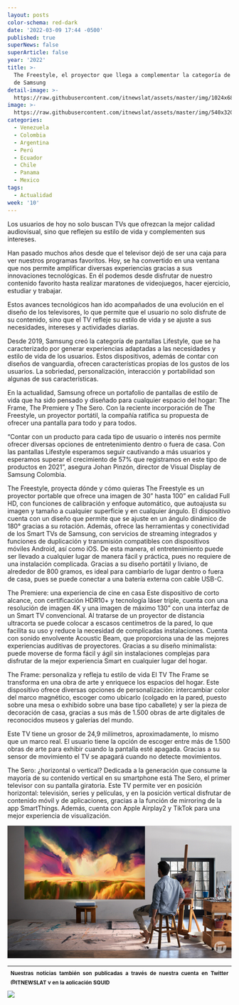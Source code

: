 ```yaml
---
layout: posts
color-schema: red-dark
date: '2022-03-09 17:44 -0500'
published: true
superNews: false
superArticle: false
year: '2022'
title: >-
  The Freestyle, el proyector que llega a complementar la categoría de pantallas
  de Samsung
detail-image: >-
  https://raw.githubusercontent.com/itnewslat/assets/master/img/1024x680/samsung-cuadro-g.jpg
image: >-
  https://raw.githubusercontent.com/itnewslat/assets/master/img/540x320/samsung-cuadro-p.jpg
categories:
  - Venezuela
  - Colombia
  - Argentina
  - Perú
  - Ecuador
  - Chile
  - Panama
  - Mexico
tags:
  - Actualidad
week: '10'
---
```

Los usuarios de hoy no solo buscan TVs que ofrezcan la mejor calidad audiovisual, sino que reflejen su estilo de vida y complementen sus intereses. 

Han pasado muchos años desde que el televisor dejó de ser una caja para ver nuestros programas favoritos. Hoy, se ha convertido en una ventana que nos permite amplificar diversas experiencias gracias a sus innovaciones tecnológicas. En él podemos desde disfrutar de nuestro contenido favorito hasta realizar maratones de videojuegos, hacer ejercicio, estudiar y trabajar.

Estos avances tecnológicos han ido acompañados de una evolución en el diseño de los televisores, lo que permite que el usuario no solo disfrute de su contenido, sino que el TV refleje su estilo de vida y se ajuste a sus necesidades, intereses y actividades diarias.

Desde 2019, Samsung creó la categoría de pantallas Lifestyle, que se ha caracterizado por generar experiencias adaptadas a las necesidades y estilo de vida de los usuarios. Estos dispositivos, además de contar con diseños de vanguardia, ofrecen características propias de los gustos de los usuarios. La sobriedad, personalización, interacción y portabilidad son algunas de sus características.

En la actualidad, Samsung ofrece un portafolio de pantallas de estilo de vida que ha sido pensado y diseñado para cualquier espacio del hogar: The Frame, The Premiere y The Sero. Con la reciente incorporación de The Freestyle, un proyector portátil, la compañía ratifica su propuesta de ofrecer una pantalla para todo y para todos.

“Contar con un producto para cada tipo de usuario o interés nos permite ofrecer diversas opciones de entretenimiento dentro o fuera de casa. Con las pantallas Lifestyle esperamos seguir cautivando a más usuarios y esperamos superar el crecimiento de 57% que registramos en este tipo de productos en 2021”, asegura Johan Pinzón, director de Visual Display de Samsung Colombia.


The Freestyle, proyecta dónde y cómo quieras
The Freestyle es un proyector portable que ofrece una imagen de 30” hasta 100” en calidad Full HD, con funciones de calibración y enfoque automático, que autoajusta su imagen y tamaño a cualquier superficie y en cualquier ángulo. El dispositivo cuenta con un diseño que permite que se ajuste en un ángulo dinámico de 180° gracias a su rotación. Además, ofrece las herramientas y conectividad de los Smart TVs de Samsung, con servicios de streaming integrados y funciones de duplicación y transmisión compatibles con dispositivos móviles Android, así como iOS.
De esta manera, el entretenimiento puede ser llevado a cualquier lugar de manera fácil y práctica, pues no requiere de una instalación complicada. Gracias a su diseño portátil y liviano, de alrededor de 800 gramos, es ideal para cambiarlo de lugar dentro o fuera de casa, pues se puede conectar a una batería externa con cable USB-C.

The Premiere: una experiencia de cine en casa
Este dispositivo de corto alcance, con certificación HDR10+ y tecnología láser triple, cuenta con una resolución de imagen 4K y una imagen de máximo 130” con una interfaz de un Smart TV convencional. Al tratarse de un proyector de distancia ultracorta se puede colocar a escasos centímetros de la pared, lo que facilita su uso y reduce la necesidad de complicadas instalaciones. Cuenta con sonido envolvente Acoustic Beam, que proporciona una de las mejores experiencias auditivas de proyectores. Gracias a su diseño minimalista: puede moverse de forma fácil y ágil sin instalaciones complejas para disfrutar de la mejor experiencia Smart en cualquier lugar del hogar.

The Frame: personaliza y refleja tu estilo de vida
El TV The Frame se transforma en una obra de arte y enriquece los espacios del hogar. Este dispositivo ofrece diversas opciones de personalización: intercambiar color del marco magnético, escoger como ubicarlo (colgado en la pared, puesto sobre una mesa o exhibido sobre una base tipo caballete) y ser la pieza de decoración de casa, gracias a sus más de 1.500 obras de arte digitales de reconocidos museos y galerías del mundo. 

Este TV tiene un grosor de 24,9 milímetros, aproximadamente, lo mismo que un marco real. El usuario tiene la opción de escoger entre más de 1.500 obras de arte para exhibir cuando la pantalla esté apagada. Gracias a su sensor de movimiento el TV se apagará cuando no detecte movimientos.

The Sero: ¿horizontal o vertical? 
Dedicada a la generación que consume la mayoría de su contenido vertical en su smartphone está The Sero, el primer televisor con su pantalla giratoria. Este TV permite ver en posición horizontal: televisión, series y películas, y en la posición vertical disfrutar de contenido móvil y de aplicaciones, gracias a la función de mirroring de la app SmartThings. Además, cuenta con Apple Airplay2 y TikTok para una mejor experiencia de visualización.

![](https://raw.githubusercontent.com/itnewslat/assets/master/img/540x320/samsung-cuadro-p.jpg)

<table style="height: 42px;" width="569">
<tbody>
<tr>
<td style="text-align: justify;"><sub><strong>Nuestras noticias también son publicadas a través de nuestra cuenta en Twitter <a href="https://twitter.com/itnewslat?lang=es">@ITNEWSLAT</a> y en la aplicación <a href="https://squidapp.co/en/">SQUID</a></strong></sub></td>
</tr>
</tbody>
</table>

<img src="https://tracker.metricool.com/c3po.jpg?hash=56f88a41e39ab42c063cc51676587a04"/>